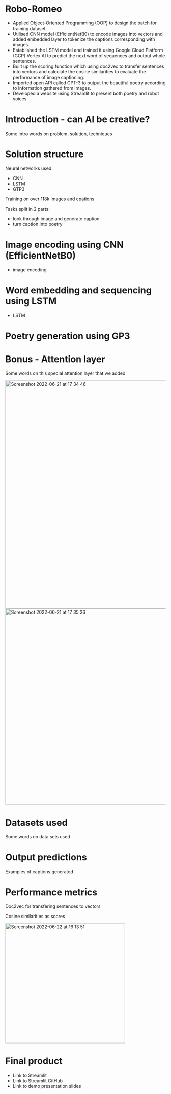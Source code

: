 # Robo-Romeo

- Applied Object-Oriented Programming (OOP) to design the batch for training dataset.
- Utilised CNN model (EfficientNetB0) to encode images into vectors and added embedded layer to tokenize the captions corresponding with images.
- Established the LSTM model and trained it using Google Cloud Platform (GCP) Vertex AI to predict the next word of sequences and output whole sentences. 
- Built up the scoring function which using doc2vec to transfer sentences into vectors and calculate the cosine similarities to evaluate the performance of image captioning. 
- Imported open API called GPT-3 to output the beautiful poetry according to information gathered from images. 
- Developed a website using Streamlit to present both poetry and robot voices. 



# Introduction - can AI be creative?

Some intro words on problem, solution, techniques

# Solution structure

Neural networks used:
- CNN
- LSTM
- GTP3

Training on over 118k images and cpations

Tasks split in 2 parts:
- look through image and generate caption
- turn caption into poetry

# Image encoding using CNN (EfficientNetB0)

- image encoding

# Word embedding and sequencing using LSTM

- LSTM

# Poetry generation using GP3

# Bonus - Attention layer

Some words on this special attention layer that we added

<img width="716" alt="Screenshot 2022-06-21 at 17 34 46" src="https://user-images.githubusercontent.com/103648207/174852206-2bf930da-ae4c-4293-bb1a-7818eaa1ab00.png">
<img width="615" alt="Screenshot 2022-06-21 at 17 35 26" src="https://user-images.githubusercontent.com/103648207/174852319-342c0405-ee32-453c-bb2d-09981d645493.png">

# Datasets used

Some words on data sets used

# Output predictions

Examples of captions generated

# Performance metrics

Doc2vec for transfering sentences to vectors

Cosine similarities as scores
 
<img width="376" alt="Screenshot 2022-06-22 at 16 13 51" src="https://user-images.githubusercontent.com/103648207/175067109-e4a1c8e4-5a75-4bc5-835b-785c377e1e57.png">

# Final product

- Link to Streamlit
- Link to Streamlit GitHub
- Link to demo presentation slides

